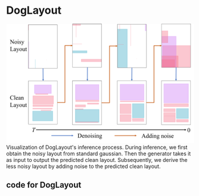 # DogLayout
![Image text](https://github.com/deadsmither5/DogLayout/blob/main/inference.png)
Visualization of DogLayout's inference process. During inference, we first obtain the noisy layout from standard gaussian. Then the generator takes it as input to output the predicted clean layout. Subsequently, we derive the less noisy layout by adding noise to the predicted clean layout.
## code for DogLayout